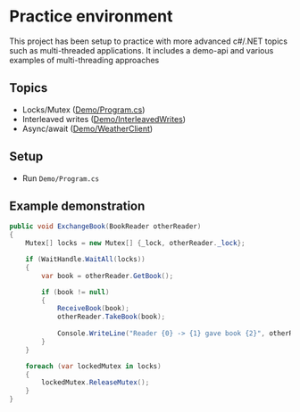 # Practice environment
This project has been setup to practice with more advanced c#/.NET topics such as multi-threaded applications. It includes a demo-api and various examples of multi-threading approaches

## Topics
- Locks/Mutex ([Demo/Program.cs](./Demo/Program.cs))
- Interleaved writes ([Demo/InterleavedWrites](./Demo/InterleavedWrites.cs))
- Async/await ([Demo/WeatherClient](./Demo/WeatherClient.cs))

## Setup
- Run `Demo/Program.cs`

## Example demonstration
```c#
public void ExchangeBook(BookReader otherReader)
{
    Mutex[] locks = new Mutex[] {_lock, otherReader._lock};

    if (WaitHandle.WaitAll(locks))
    {
        var book = otherReader.GetBook();

        if (book != null)
        {
            ReceiveBook(book);
            otherReader.TakeBook(book);  
                
            Console.WriteLine("Reader {0} -> {1} gave book {2}", otherReader.Id, Id, book.Name);
        }
    }

    foreach (var lockedMutex in locks)
    {
        lockedMutex.ReleaseMutex();
    }
}
```